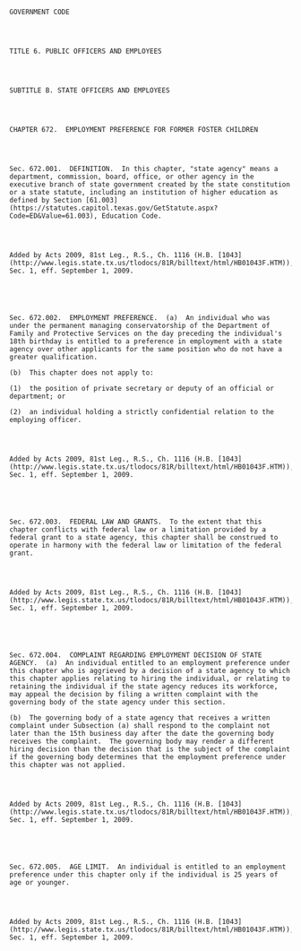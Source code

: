 ﻿
    
    
    	
    					
    
    
    GOVERNMENT CODE
    
      
    
    
    TITLE 6. PUBLIC OFFICERS AND EMPLOYEES
    
      
    
    
    SUBTITLE B. STATE OFFICERS AND EMPLOYEES
    
      
    
    
    CHAPTER 672.  EMPLOYMENT PREFERENCE FOR FORMER FOSTER CHILDREN
    
      
    
    
    Sec. 672.001.  DEFINITION.  In this chapter, "state agency" means a department, commission, board, office, or other agency in the executive branch of state government created by the state constitution or a state statute, including an institution of higher education as defined by Section [61.003](https://statutes.capitol.texas.gov/GetStatute.aspx?Code=ED&Value=61.003), Education Code.
    
    
    
    
    Added by Acts 2009, 81st Leg., R.S., Ch. 1116 (H.B. [1043](http://www.legis.state.tx.us/tlodocs/81R/billtext/html/HB01043F.HTM)), Sec. 1, eff. September 1, 2009.
    
    
    
    
    
    Sec. 672.002.  EMPLOYMENT PREFERENCE.  (a)  An individual who was under the permanent managing conservatorship of the Department of Family and Protective Services on the day preceding the individual's 18th birthday is entitled to a preference in employment with a state agency over other applicants for the same position who do not have a greater qualification.
    
    (b)  This chapter does not apply to:
    
    (1)  the position of private secretary or deputy of an official or department; or
    
    (2)  an individual holding a strictly confidential relation to the employing officer.
    
    
    
    
    Added by Acts 2009, 81st Leg., R.S., Ch. 1116 (H.B. [1043](http://www.legis.state.tx.us/tlodocs/81R/billtext/html/HB01043F.HTM)), Sec. 1, eff. September 1, 2009.
    
    
    
    
    
    Sec. 672.003.  FEDERAL LAW AND GRANTS.  To the extent that this chapter conflicts with federal law or a limitation provided by a federal grant to a state agency, this chapter shall be construed to operate in harmony with the federal law or limitation of the federal grant.
    
    
    
    
    Added by Acts 2009, 81st Leg., R.S., Ch. 1116 (H.B. [1043](http://www.legis.state.tx.us/tlodocs/81R/billtext/html/HB01043F.HTM)), Sec. 1, eff. September 1, 2009.
    
    
    
    
    
    Sec. 672.004.  COMPLAINT REGARDING EMPLOYMENT DECISION OF STATE AGENCY.  (a)  An individual entitled to an employment preference under this chapter who is aggrieved by a decision of a state agency to which this chapter applies relating to hiring the individual, or relating to retaining the individual if the state agency reduces its workforce, may appeal the decision by filing a written complaint with the governing body of the state agency under this section.
    
    (b)  The governing body of a state agency that receives a written complaint under Subsection (a) shall respond to the complaint not later than the 15th business day after the date the governing body receives the complaint.  The governing body may render a different hiring decision than the decision that is the subject of the complaint if the governing body determines that the employment preference under this chapter was not applied.
    
    
    
    
    Added by Acts 2009, 81st Leg., R.S., Ch. 1116 (H.B. [1043](http://www.legis.state.tx.us/tlodocs/81R/billtext/html/HB01043F.HTM)), Sec. 1, eff. September 1, 2009.
    
    
    
    
    
    Sec. 672.005.  AGE LIMIT.  An individual is entitled to an employment preference under this chapter only if the individual is 25 years of age or younger.
    
    
    
    
    Added by Acts 2009, 81st Leg., R.S., Ch. 1116 (H.B. [1043](http://www.legis.state.tx.us/tlodocs/81R/billtext/html/HB01043F.HTM)), Sec. 1, eff. September 1, 2009.
    
    
    
    
    				
